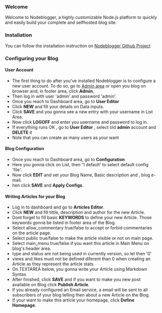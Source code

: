 ### Welcome

Welcome to Nodeblogger, a highly customizable Node.js platform to quickly and easily build your complete and selfhosted blog site.


### Installation

You can follow the installation instruction on [Nodeblogger Github Project](https://github.com/kortkamp/nodeblogger#technical)


### Configuring your Blog

#### User Account
- The first thing to do after you've installed Nodeblogger is to configure a new user account. To do so, go to [Admin area](http://localhost:3000/admin) or open you blog on browser and, in footer area, click **Admin**, 
- Then log in with user 'admin' and password 'admin'. 
- Once you reach to Dashboard area, go to **User Editor**
- Click **NEW** and fill your details on Data inputs.
- Click **SAVE** and you gonna see a new entry with your username in List Area.
- Now click **LOGOFF** and enter you username and password to log in. 
- If everything runs OK , go to **User Editor** , select old **admin** account and **DELETE** it
- Note that you can create as many users as your want

#### Blog Configuration
- Once you reach to Dashboard area, go to **Configuration**
- Here you gonna click on List, then '1 default' to select default config 'file'.
- Now click **EDIT** and set your Blog Name, Basic description and , blog e-mail.
- hen click  **SAVE**  and **Apply Configs**.

#### Writing Articles for your Blog
- Log in to dashboard and go to **Articles Editor**.
- Click **NEW** and fill tittle, description and author for the new Article.
- Dont forget to fill basic **KEYWORDS** to define your new Article. Those keywords gonna be listed in footer area of the Blog.
- Select allow_commentary true/false to accept or forbid commentaries on the article page.
- Select public true/false to make the article visible or not on main page.
- Select main_menu true/false if you want this article in Main Menu on blog's header area.
- type and status are not being used in currently version, so let then '0'
- views and likes must not be defined diferent than 0 when creating an Article as they represent the article stats.
- On TEXTAREA below, you gonna write your Article using Markdown Syntax.
- After finished, click **SAVE** and if you want to make you new post available on Blog click **Publish Article**. 
- If you already configured an Email service, a email will be sent to all subscribers of your blog telling then about a new Article on the Blog.
- If your want to make this article your homepage, click **Define Homepage**.






